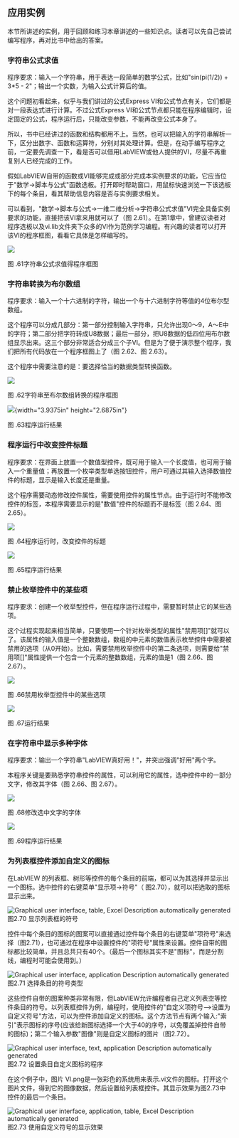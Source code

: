 ## 应用实例

本节所讲述的实例，用于回顾和练习本章讲述的一些知识点。读者可以先自己尝试编写程序，再对比书中给出的答案。

### 字符串公式求值

程序要求：输入一个字符串，用于表达一段简单的数学公式，比如"sin(pi(1/2)) +
3\*5 - 2"；输出一个实数，为输入公式计算后的值。

这个问题初看起来，似乎与我们讲过的公式Express
VI和公式节点有关，它们都是对一段表达式进行计算。不过公式Express
VI和公式节点都只能在程序编辑时，设定固定的公式，程序运行后，只能改变参数，不能再改变公式本身了。

所以，书中已经讲过的函数和结构都用不上。当然，也可以把输入的字符串解析一下，区分出数字、函数和运算符，分别对其处理计算。但是，在动手编写程序之前，一定要先调查一下，看是否可以借用LabVIEW或他人提供的VI，尽量不再重复别人已经完成的工作。

假如LabVIEW自带的函数或VI能够完成或部分完成本实例要求的功能，它应当位于"数学-\>脚本与公式"函数选板。打开即时帮助窗口，用鼠标快速浏览一下该选板下的每个条目，看其帮助信息内容是否与实例要求相关。

可以看到，"数学-\>脚本与公式-\>一维二维分析-\>字符串公式求值"VI完全具备实例要求的功能，直接把该VI拿来用就可以了（图
2.61）。在第1章中，曾建议读者对程序选板以及vi.lib文件夹下众多的VI作为范例学习编程。有兴趣的读者可以打开该VI的程序框图，看看它具体是怎样编写的。

![](images/image147.png)

图 .61字符串公式求值得程序框图

### 字符串转换为布尔数组

程序要求：输入一个十六进制的字符，输出一个与十六进制字符等值的4位布尔型数组。

这个程序可以分成几部分：第一部分控制输入字符串，只允许出现0～9，A～E中的字符；第二部分把字符转成U8数据；最后一部分，把U8数据的低四位用布尔数组显示出来。这三个部分非常适合分成三个子VI。但是为了便于演示整个程序，我们把所有代码放在一个程序框图上了（图
2.62、图 2.63）。

这个程序中需要注意的是：要选择恰当的数据类型转换函数。

![](images/image148.png)

图 .62字符串至布尔数组转换的程序框图

![](images/image149.png){width="3.9375in" height="2.6875in"}

图 .63程序运行结果

### 程序运行中改变控件标题

程序要求：在界面上放置一个数值型控件，既可用于输入一个长度值，也可用于输入一个重量值；再放置一个枚举类型单选按钮控件，用户可通过其输入选择数值控件的标题，显示是输入长度还是重量。

这个程序需要动态修改控件属性，需要使用控件的属性节点。由于运行时不能修改控件的标签，本程序需要显示的是"数值"控件的标题而不是标签（图
2.64、图 2.65）。

![](images/image150.png)

图 .64程序运行时，改变控件的标题

![](images/image151.png)

图 .65程序运行结果

### 禁止枚举控件中的某些项

程序要求：创建一个枚举型控件，但在程序运行过程中，需要暂时禁止它的某些选项。

这个过程实现起来相当简单，只要使用一个针对枚举类型的属性"禁用项\[\]"就可以了。该属性的输入值是一个整数数组，数组的中元素的数值表示枚举控件中需要被禁用的选项（从0开始）。比如，需要禁用枚举控件中的第二条选项，则需要给"禁用项\[\]"属性提供一个包含一个元素的整数数组，元素的值是1（图
2.66、图 2.67）。

![](images/image152.png)

图 .66禁用枚举型控件中的某些选项

![](images/image153.png)

图 .67运行结果

### 在字符串中显示多种字体

程序要求：输出一个字符串"LabVIEW真好用！"，并突出强调"好用"两个字。

本程序关键是要熟悉字符串控件的属性，可以利用它的属性，选中控件中的一部分文字，修改其字体（图
2.66、图 2.67）。

![](images/image154.png)

图 .68修改选中文字的字体

![](images/image155.png)

图 .69程序运行结果

### 为列表框控件添加自定义的图标

在LabVIEW
的列表框、树形等控件的每个条目的前端，都可以为其选择并显示出一个图标。选中控件的右键菜单"显示项-\>符号"（
图2.70），就可以把选取的图标显示出来。

![Graphical user interface, table, Excel Description automatically
generated](images/image156.png)\
图2.70 显示列表框的符号

控件中每个条目的图标的图案可以直接通过控件每个条目的右键菜单"项符号"来选择（图2.71），也可通过在程序中设置控件的"项符号"属性来设置。控件自带的图标都比较简单，并且总共只有40个。（最后一个图标其实不是"图标"，而是分割线，编程时可能会使用到。）

![Graphical user interface, application Description automatically
generated](images/image157.png)\
图2.71 选择条目的符号类型

这些控件自带的图案种类非常有限，但LabVIEW允许编程者自己定义列表空等控件条目的符号。以列表框控件为例，编程时，使用控件的"自定义项符号-->设置为自定义符号"方法，可以为控件添加自定义的图标。这个方法节点有两个输入:"索引"表示图标的序号(应该给新图标选择一个大于40的序号，以免覆盖掉控件自带的图标)；第二个输入参数"图像"则是自定义图标的图片（图2.72）。

![Graphical user interface, text, application Description automatically
generated](images/image158.png)\
图2.72 设置条目自定义图标的程序

在这个例子中，图片
VI.png是一张彩色的系统用来表示.vi文件的图标。打开这个图片文件，得到它的图像数据，然后设置给列表框控件。其显示效果为图2.73中控件的最后一个条目。

![Graphical user interface, application, table, Excel Description
automatically
generated](images/image159.png)\
图2.73 使用自定义符号的显示效果
